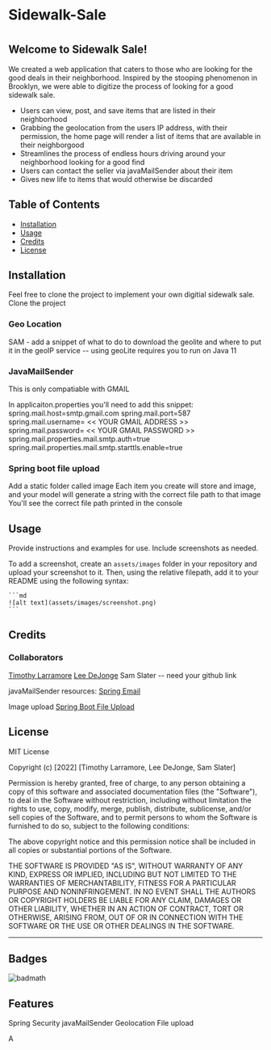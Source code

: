 # Sidewalk-Sale

# <Your-Project-Title>

## Welcome to Sidewalk Sale! 

We created a web application that caters to those who are looking for the good deals in their neighborhood. Inspired by the stooping phenomenon in Brooklyn,
we were able to digitize the process of looking for a good sidewalk sale. 

- Users can view, post, and save items that are listed in their neighborhood
- Grabbing the geolocation from the users IP address, with their permission, the home page will render a list of items that are available in their neighborgood
- Streamlines the process of endless hours driving around your neighborhood looking for a good find
- Users can contact the seller via javaMailSender about their item
- Gives new life to items that would otherwise be discarded 


## Table of Contents

- [Installation](#installation)
- [Usage](#usage)
- [Credits](#credits)
- [License](#license)

## Installation

Feel free to clone the project to implement your own digitial sidewalk sale. 
Clone the project

<h3>Geo Location</h3>
SAM - add a snippet of what to do to download the geolite and where to put it in the geoIP service
-- using geoLite requires you to run on Java 11

<h3>JavaMailSender</h3>
This is only compatiable with GMAIL

In applicaiton.properties you'll need to add this snippet:
spring.mail.host=smtp.gmail.com
spring.mail.port=587
spring.mail.username= << YOUR GMAIL ADDRESS >>
spring.mail.password= << YOUR GMAIL PASSWORD >>
spring.mail.properties.mail.smtp.auth=true
spring.mail.properties.mail.smtp.starttls.enable=true

<h3>Spring boot file upload</h3>
Add a static folder called image
Each item you create will store and image, and your model will generate a string with the correct file path to that image
You'll see the correct file path printed in the console 

## Usage

Provide instructions and examples for use. Include screenshots as needed.

To add a screenshot, create an `assets/images` folder in your repository and upload your screenshot to it. Then, using the relative filepath, add it to your README using the following syntax:

    ```md
    ![alt text](assets/images/screenshot.png)
    ```

## Credits

<h3>Collaborators</h3>
<a href="https://github.com/tlarram">Timothy Larramore</a> 
<a href="https://github.com/cdejonge89">Lee DeJonge</a>
Sam Slater -- need your github link


javaMailSender resources:
<a href="https://www.baeldung.com/spring-email">Spring Email</a>

Image upload 
<a href="https://www.codejava.net/frameworks/spring-boot/spring-boot-file-upload-tutorial">Spring Boot File Upload</a>

## License

MIT License

Copyright (c) [2022] [Timothy Larramore, Lee DeJonge, Sam Slater]

Permission is hereby granted, free of charge, to any person obtaining a copy
of this software and associated documentation files (the "Software"), to deal
in the Software without restriction, including without limitation the rights
to use, copy, modify, merge, publish, distribute, sublicense, and/or sell
copies of the Software, and to permit persons to whom the Software is
furnished to do so, subject to the following conditions:

The above copyright notice and this permission notice shall be included in all
copies or substantial portions of the Software.

THE SOFTWARE IS PROVIDED "AS IS", WITHOUT WARRANTY OF ANY KIND, EXPRESS OR
IMPLIED, INCLUDING BUT NOT LIMITED TO THE WARRANTIES OF MERCHANTABILITY,
FITNESS FOR A PARTICULAR PURPOSE AND NONINFRINGEMENT. IN NO EVENT SHALL THE
AUTHORS OR COPYRIGHT HOLDERS BE LIABLE FOR ANY CLAIM, DAMAGES OR OTHER
LIABILITY, WHETHER IN AN ACTION OF CONTRACT, TORT OR OTHERWISE, ARISING FROM,
OUT OF OR IN CONNECTION WITH THE SOFTWARE OR THE USE OR OTHER DEALINGS IN THE
SOFTWARE.

---

## Badges

![badmath](https://img.shields.io/github/languages/top/lernantino/badmath)

## Features

Spring Security
javaMailSender
Geolocation
File upload

A
